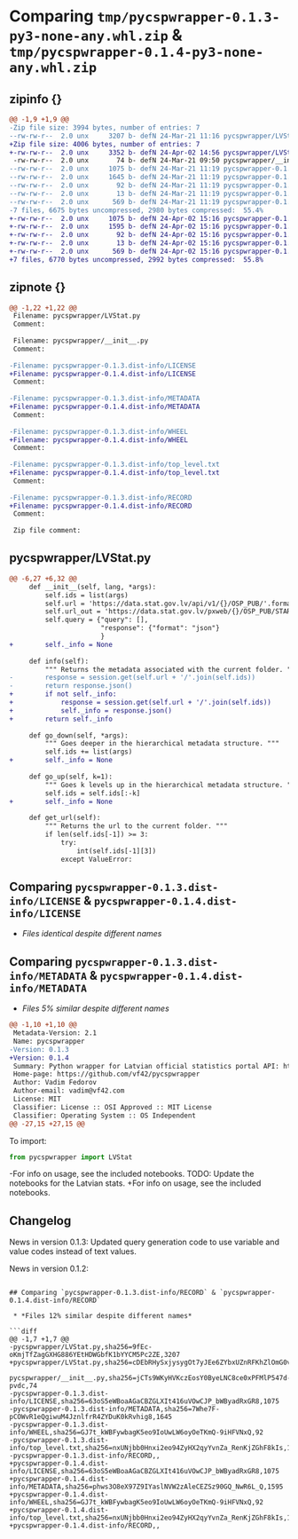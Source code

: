 # Comparing `tmp/pycspwrapper-0.1.3-py3-none-any.whl.zip` & `tmp/pycspwrapper-0.1.4-py3-none-any.whl.zip`

## zipinfo {}

```diff
@@ -1,9 +1,9 @@
-Zip file size: 3994 bytes, number of entries: 7
--rw-rw-r--  2.0 unx     3207 b- defN 24-Mar-21 11:16 pycspwrapper/LVStat.py
+Zip file size: 4006 bytes, number of entries: 7
+-rw-rw-r--  2.0 unx     3352 b- defN 24-Apr-02 14:56 pycspwrapper/LVStat.py
 -rw-rw-r--  2.0 unx       74 b- defN 24-Mar-21 09:50 pycspwrapper/__init__.py
--rw-rw-r--  2.0 unx     1075 b- defN 24-Mar-21 11:19 pycspwrapper-0.1.3.dist-info/LICENSE
--rw-rw-r--  2.0 unx     1645 b- defN 24-Mar-21 11:19 pycspwrapper-0.1.3.dist-info/METADATA
--rw-rw-r--  2.0 unx       92 b- defN 24-Mar-21 11:19 pycspwrapper-0.1.3.dist-info/WHEEL
--rw-rw-r--  2.0 unx       13 b- defN 24-Mar-21 11:19 pycspwrapper-0.1.3.dist-info/top_level.txt
--rw-rw-r--  2.0 unx      569 b- defN 24-Mar-21 11:19 pycspwrapper-0.1.3.dist-info/RECORD
-7 files, 6675 bytes uncompressed, 2980 bytes compressed:  55.4%
+-rw-rw-r--  2.0 unx     1075 b- defN 24-Apr-02 15:16 pycspwrapper-0.1.4.dist-info/LICENSE
+-rw-rw-r--  2.0 unx     1595 b- defN 24-Apr-02 15:16 pycspwrapper-0.1.4.dist-info/METADATA
+-rw-rw-r--  2.0 unx       92 b- defN 24-Apr-02 15:16 pycspwrapper-0.1.4.dist-info/WHEEL
+-rw-rw-r--  2.0 unx       13 b- defN 24-Apr-02 15:16 pycspwrapper-0.1.4.dist-info/top_level.txt
+-rw-rw-r--  2.0 unx      569 b- defN 24-Apr-02 15:16 pycspwrapper-0.1.4.dist-info/RECORD
+7 files, 6770 bytes uncompressed, 2992 bytes compressed:  55.8%
```

## zipnote {}

```diff
@@ -1,22 +1,22 @@
 Filename: pycspwrapper/LVStat.py
 Comment: 
 
 Filename: pycspwrapper/__init__.py
 Comment: 
 
-Filename: pycspwrapper-0.1.3.dist-info/LICENSE
+Filename: pycspwrapper-0.1.4.dist-info/LICENSE
 Comment: 
 
-Filename: pycspwrapper-0.1.3.dist-info/METADATA
+Filename: pycspwrapper-0.1.4.dist-info/METADATA
 Comment: 
 
-Filename: pycspwrapper-0.1.3.dist-info/WHEEL
+Filename: pycspwrapper-0.1.4.dist-info/WHEEL
 Comment: 
 
-Filename: pycspwrapper-0.1.3.dist-info/top_level.txt
+Filename: pycspwrapper-0.1.4.dist-info/top_level.txt
 Comment: 
 
-Filename: pycspwrapper-0.1.3.dist-info/RECORD
+Filename: pycspwrapper-0.1.4.dist-info/RECORD
 Comment: 
 
 Zip file comment:
```

## pycspwrapper/LVStat.py

```diff
@@ -6,27 +6,32 @@
     def __init__(self, lang, *args):
         self.ids = list(args)
         self.url = 'https://data.stat.gov.lv/api/v1/{}/OSP_PUB/'.format(lang)
         self.url_out = 'https://data.stat.gov.lv/pxweb/{}/OSP_PUB/START__'.format(lang)
         self.query = {"query": [], 
                       "response": {"format": "json"}
                       }
+        self._info = None
 
     def info(self):
         """ Returns the metadata associated with the current folder. """
-        response = session.get(self.url + '/'.join(self.ids))
-        return response.json()
+        if not self._info:
+            response = session.get(self.url + '/'.join(self.ids))
+            self._info = response.json()
+        return self._info
 
     def go_down(self, *args):
         """ Goes deeper in the hierarchical metadata structure. """
         self.ids += list(args)
+        self._info = None
 
     def go_up(self, k=1):
         """ Goes k levels up in the hierarchical metadata structure. """
         self.ids = self.ids[:-k]
+        self._info = None
 
     def get_url(self):
         """ Returns the url to the current folder. """
         if len(self.ids[-1]) >= 3:
             try:
                 int(self.ids[-1][3])
             except ValueError:
```

## Comparing `pycspwrapper-0.1.3.dist-info/LICENSE` & `pycspwrapper-0.1.4.dist-info/LICENSE`

 * *Files identical despite different names*

## Comparing `pycspwrapper-0.1.3.dist-info/METADATA` & `pycspwrapper-0.1.4.dist-info/METADATA`

 * *Files 5% similar despite different names*

```diff
@@ -1,10 +1,10 @@
 Metadata-Version: 2.1
 Name: pycspwrapper
-Version: 0.1.3
+Version: 0.1.4
 Summary: Python wrapper for Latvian official statistics portal API: https://stat.gov.lv/en/api-and-code-list-registry.
 Home-page: https://github.com/vf42/pycspwrapper
 Author: Vadim Fedorov
 Author-email: vadim@vf42.com
 License: MIT
 Classifier: License :: OSI Approved :: MIT License
 Classifier: Operating System :: OS Independent
@@ -27,15 +27,15 @@
 ```
 
 To import: 
 ```python
 from pycspwrapper import LVStat
 ```
 
-For info on usage, see the included notebooks. TODO: Update the notebooks for the Latvian stats.
+For info on usage, see the included notebooks.
 
 ## Changelog
 
 News in version 0.1.3:
 Updated query generation code to use variable and value codes instead of text values.
 
 News in version 0.1.2:
```

## Comparing `pycspwrapper-0.1.3.dist-info/RECORD` & `pycspwrapper-0.1.4.dist-info/RECORD`

 * *Files 12% similar despite different names*

```diff
@@ -1,7 +1,7 @@
-pycspwrapper/LVStat.py,sha256=9fEc-oKmjTfZagGXHG886YEtHDWGbfK1bYYCM5Pc2ZE,3207
+pycspwrapper/LVStat.py,sha256=cDEbRHySxjysygOt7yJEe6ZYbxUZnRFKhZlOmG0vXA8,3352
 pycspwrapper/__init__.py,sha256=jCTs9WKyHVKczEosY0ByeLNC8ce0xPFMlP547d-pvdc,74
-pycspwrapper-0.1.3.dist-info/LICENSE,sha256=63oS5eWBoaAGaCBZGLXIt416uVOwCJP_bWByadRxGR8,1075
-pycspwrapper-0.1.3.dist-info/METADATA,sha256=7Whe7F-pCOWvR1eQgiwuM4JznlfrR4ZYDuK0kRvhig8,1645
-pycspwrapper-0.1.3.dist-info/WHEEL,sha256=GJ7t_kWBFywbagK5eo9IoUwLW6oyOeTKmQ-9iHFVNxQ,92
-pycspwrapper-0.1.3.dist-info/top_level.txt,sha256=nxUNjbb0Hnxi2eo94ZyHX2qyYvnZa_RenKjZGhF8kIs,13
-pycspwrapper-0.1.3.dist-info/RECORD,,
+pycspwrapper-0.1.4.dist-info/LICENSE,sha256=63oS5eWBoaAGaCBZGLXIt416uVOwCJP_bWByadRxGR8,1075
+pycspwrapper-0.1.4.dist-info/METADATA,sha256=phws3O8eX97Z9IYaslNVW2zAleCEZSz90GQ_NwR6L_Q,1595
+pycspwrapper-0.1.4.dist-info/WHEEL,sha256=GJ7t_kWBFywbagK5eo9IoUwLW6oyOeTKmQ-9iHFVNxQ,92
+pycspwrapper-0.1.4.dist-info/top_level.txt,sha256=nxUNjbb0Hnxi2eo94ZyHX2qyYvnZa_RenKjZGhF8kIs,13
+pycspwrapper-0.1.4.dist-info/RECORD,,
```

